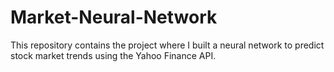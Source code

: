 # Market-Neural-Network
This repository contains the project where I built a neural network to predict stock market trends using the Yahoo Finance API.

